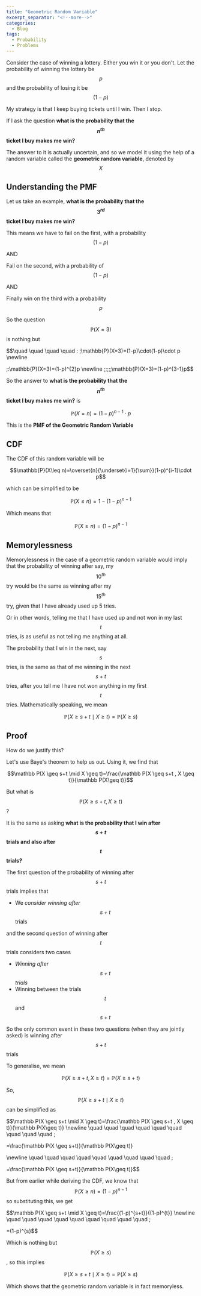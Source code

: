 ```yaml
---
title: "Geometric Random Variable"
excerpt_separator: "<!--more-->"
categories:
  - Blog
tags:
  - Probability
  - Problems
---
```

Consider the case of winning a lottery. Either you win it or you don't. Let the probability of winning the lottery be $$p$$ and the probability of losing it be $$(1-p)$$

My strategy is that I keep buying tickets until I win. Then I stop.

If I ask the question **what is the probability that the  $$n^{th}$$ ticket I buy makes me win?**

The answer to it is actually uncertain, and so we model it using the help of a random variable called the **geometric random variable**, denoted by $$X$$

## Understanding the PMF

Let us  take an example, **what is the probability that the  $$3^{rd}$$ ticket I buy makes me win?**

This means we have to fail on the first, with a probability $$(1-p)$$  

AND

Fail on the second, with a probability of $$(1-p)$$

AND

Finally win on the third with a probability $$p$$

So the question $$\mathbb{P}(X=3)$$ is nothing but

$$\quad \quad \quad \quad \: \;\mathbb{P}(X=3)=(1-p)\cdot(1-p)\cdot p \newline

\;\:\mathbb{P}(X=3)=(1-p)^{2}p
\newline
\;\;\;\;\;\mathbb{P}(X=3)=(1-p)^{3-1}p$$

So the answer to **what is the probability that the  $$n^{th}$$ ticket I buy makes me win?** is

 $$\mathbb{P}(X=n)=(1-p)^{n-1}\cdot p$$ 

This is the **PMF of the Geometric Random Variable**

 

## CDF

The CDF of this random variable will be

$$\mathbb{P}(X\leq n)=\overset{n}{\underset{i=1}{\sum}}(1-p)^{i-1}\cdot p$$

which can be simplified to be

$$\mathbb{P}(X\leq n)=1-(1-p)^{n-1}$$

Which means that

$$\mathbb{P}(X\geq n)=(1-p)^{n-1}$$

## Memorylessness

Memorylessness in the case of a geometric random variable would imply that the probability of winning after say, my $$10^{th}$$ try would be the same as winning after my $$15^{th}$$ try, given that I have already used up 5 tries.

Or in other words, telling me that I have used up and not won in my last $$t$$ tries, is as useful as not telling me anything at all.

The probability that I win in the next, say $$s$$ tries, is the same as that of me winning in the next $$s+t$$ tries, after you tell me I have not won anything in my first $$t$$ tries. Mathematically speaking, we mean

$$\mathbb P(X \geq s+t \mid X \geq t)=\mathbb P(X \geq s)$$

## Proof

How do we justify this?

Let's use Baye's theorem to help us out. Using it, we find that 

$$\mathbb P(X \geq s+t \mid X \geq t)=\frac{\mathbb P(X \geq s+t , X \geq t)}{\mathbb P(X\geq t)}$$

But what is $$\mathbb P(X \geq s+t , X \geq t)$$?

It is the same as asking **what is the probability that I win after $$s+t$$ trials and also after $$t$$ trials?**

The first question of the probability of winning after $$s+t$$ trials implies that

- We *consider winning after $$s+t$$* trials

and  the second question of winning after $$t$$ trials considers two cases

- *Winning after $$s+t$$ trials*
- Winning between the trials $$t$$ and $$s+t$$

So the only common event in these two questions (when they are jointly asked) is winning after $$s+t$$ trials

To generalise, we mean 

$$\mathbb P(X \geq s+t , X \geq t)=\mathbb P(X \geq s+t)$$

So, $$\mathbb P(X \geq s+t \mid X \geq t)$$  can be simplified as

$$\mathbb P(X \geq s+t \mid X \geq t)=\frac{\mathbb P(X \geq s+t , X \geq t)}{\mathbb P(X\geq t)}
\newline
\quad \quad \quad \quad \quad \quad \quad \quad \quad \;

=\frac{\mathbb P(X \geq s+t)}{\mathbb P(X\geq t)}

\newline
\quad \quad \quad \quad \quad \quad \quad \quad \quad \;

=\frac{\mathbb P(X \geq s+t)}{\mathbb P(X\geq t)}$$

But from earlier while deriving the CDF, we know that $$\mathbb{P}(X\geq n)=(1-p)^{n-1}$$ so substituting this, we get

$$\mathbb P(X \geq s+t \mid X \geq t)=\frac{(1-p)^{s+t}}{(1-p)^{t}}
\newline
\quad \quad \quad \quad \quad \quad \quad \quad \quad \;

=(1-p)^{s}$$

Which is nothing but $$\mathbb P(X \geq s)$$, so this implies

$$\mathbb P(X \geq s+t \mid X \geq t)=\mathbb P(X \geq s)$$

Which shows that the geometric random variable is in fact memoryless.
<script type="text/javascript" async
  src="https://cdn.mathjax.org/mathjax/latest/MathJax.js?config=TeX-MML-AM_CHTML">
</script>

